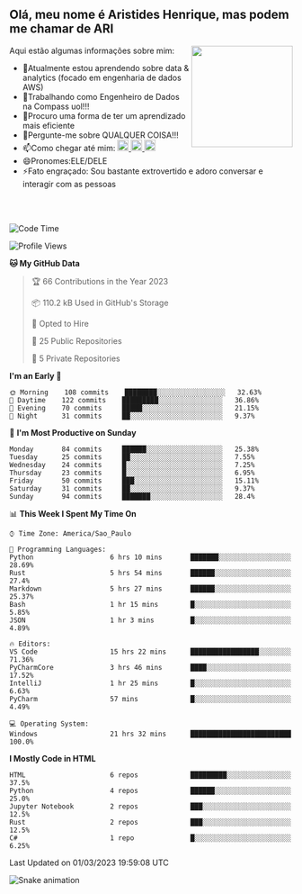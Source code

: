 ## Olá, meu nome é Aristides Henrique, mas podem me chamar de ARI

<div >
Aqui estão algumas informações sobre mim:<img align="right" height="180em" src="https://user-images.githubusercontent.com/97318481/177042589-45d62122-82a9-4a32-b3a7-87b322825b2f.png">
</div>

- 🌱Atualmente estou aprendendo sobre data & analytics (focado em engenharia de dados AWS)
- 👯Trabalhando como Engenheiro de Dados na Compass uol!!!
- 🤔Procuro uma forma de ter um aprendizado mais eficiente
- 💬Pergunte-me sobre QUALQUER COISA!!!
- 📫Como chegar até mim:
  <a href="https://www.instagram.com/aryhenry/" target="_blank">
  <img src="https://img.shields.io/badge/-Instagram-%23E4405F?style=for-the-badge&logo=instagram&logoColor=black" height="20px">
  </a>
  <a href="https://www.linkedin.com/in/aristides-henrique/" target="_blank">
  <img src="https://img.shields.io/badge/-LinkedIn-%230077B5?style=for-the-badge&logo=linkedin&logoColor=black" height="20px">
  </a> 
  <a href="mailto:arihenriqueuna@gmail.com">
  <img src="https://img.shields.io/badge/-Gmail-%23333?style=for-the-badge&logo=gmail&logoColor=white" height="20px">
  </a>
- 😄Pronomes:ELE/DELE
- ⚡Fato engraçado: Sou bastante extrovertido e adoro conversar e interagir com as pessoas
<br/>
<br/>

<!--START_SECTION:waka-->
![Code Time](http://img.shields.io/badge/Code%20Time-442%20hrs%2041%20mins-blue)

![Profile Views](http://img.shields.io/badge/Profile%20Views-2-blue)

**🐱 My GitHub Data** 

> 🏆 66 Contributions in the Year 2023
 > 
> 📦 110.2 kB Used in GitHub's Storage 
 > 
> 💼 Opted to Hire
 > 
> 📜 25 Public Repositories 
 > 
> 🔑 5 Private Repositories  
 > 
**I'm an Early 🐤** 

```text
🌞 Morning    108 commits    ████████░░░░░░░░░░░░░░░░░   32.63% 
🌇 Daytime    122 commits    █████████░░░░░░░░░░░░░░░░   36.86% 
🌃 Evening    70 commits     █████░░░░░░░░░░░░░░░░░░░░   21.15% 
🌙 Night      31 commits     ██░░░░░░░░░░░░░░░░░░░░░░░   9.37%

```
📅 **I'm Most Productive on Sunday** 

```text
Monday       84 commits     ██████░░░░░░░░░░░░░░░░░░░   25.38% 
Tuesday      25 commits     ██░░░░░░░░░░░░░░░░░░░░░░░   7.55% 
Wednesday    24 commits     █░░░░░░░░░░░░░░░░░░░░░░░░   7.25% 
Thursday     23 commits     █░░░░░░░░░░░░░░░░░░░░░░░░   6.95% 
Friday       50 commits     ███░░░░░░░░░░░░░░░░░░░░░░   15.11% 
Saturday     31 commits     ██░░░░░░░░░░░░░░░░░░░░░░░   9.37% 
Sunday       94 commits     ███████░░░░░░░░░░░░░░░░░░   28.4%

```


📊 **This Week I Spent My Time On** 

```text
⌚︎ Time Zone: America/Sao_Paulo

💬 Programming Languages: 
Python                   6 hrs 10 mins       ███████░░░░░░░░░░░░░░░░░░   28.69% 
Rust                     5 hrs 54 mins       ██████░░░░░░░░░░░░░░░░░░░   27.4% 
Markdown                 5 hrs 27 mins       ██████░░░░░░░░░░░░░░░░░░░   25.37% 
Bash                     1 hr 15 mins        █░░░░░░░░░░░░░░░░░░░░░░░░   5.85% 
JSON                     1 hr 3 mins         █░░░░░░░░░░░░░░░░░░░░░░░░   4.89%

🔥 Editors: 
VS Code                  15 hrs 22 mins      █████████████████░░░░░░░░   71.36% 
PyCharmCore              3 hrs 46 mins       ████░░░░░░░░░░░░░░░░░░░░░   17.52% 
IntelliJ                 1 hr 25 mins        █░░░░░░░░░░░░░░░░░░░░░░░░   6.63% 
PyCharm                  57 mins             █░░░░░░░░░░░░░░░░░░░░░░░░   4.49%

💻 Operating System: 
Windows                  21 hrs 32 mins      █████████████████████████   100.0%

```

**I Mostly Code in HTML** 

```text
HTML                     6 repos             █████████░░░░░░░░░░░░░░░░   37.5% 
Python                   4 repos             ██████░░░░░░░░░░░░░░░░░░░   25.0% 
Jupyter Notebook         2 repos             ███░░░░░░░░░░░░░░░░░░░░░░   12.5% 
Rust                     2 repos             ███░░░░░░░░░░░░░░░░░░░░░░   12.5% 
C#                       1 repo              █░░░░░░░░░░░░░░░░░░░░░░░░   6.25%

```



 Last Updated on 01/03/2023 19:59:08 UTC
<!--END_SECTION:waka-->

![Snake animation](https://github.com/arihenrique/arihenrique/blob/output/github-contribution-grid-snake.svg)
